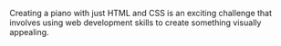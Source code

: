 Creating a piano with just HTML and CSS is an exciting challenge that involves using web development skills to create something visually appealing.
